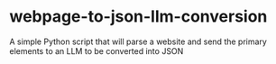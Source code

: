 # webpage-to-json-llm-conversion
A simple Python script that will parse a website and send the primary elements to an LLM to be converted into JSON
